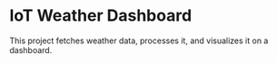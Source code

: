 # IoT Weather Dashboard
This project fetches weather data, processes it, and visualizes it on a dashboard.
